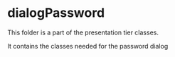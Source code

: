 # dialogPassword

This folder is a part of the presentation tier classes.

It contains the classes needed for the password dialog
